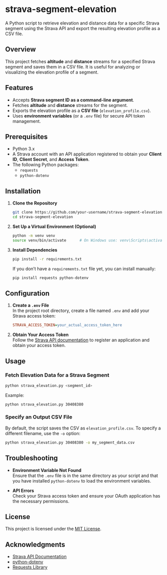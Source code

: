 # strava-segment-elevation

A Python script to retrieve elevation and distance data for a specific Strava segment using the Strava API and export the resulting elevation profile as a CSV file.

## Overview

This project fetches **altitude** and **distance** streams for a specified Strava segment and saves them in a CSV file. It is useful for analyzing or visualizing the elevation profile of a segment.

## Features

- Accepts **Strava segment ID as a command-line argument**.
- Fetches **altitude** and **distance** streams for the segment.
- Exports the elevation profile as a **CSV file** (`elevation_profile.csv`).
- Uses **environment variables** (or a `.env` file) for secure API token management.

## Prerequisites

- Python 3.x
- A Strava account with an API application registered to obtain your **Client ID**, **Client Secret**, and **Access Token**.
- The following Python packages:
  - `requests`
  - `python-dotenv`

## Installation

1. **Clone the Repository**  
   ```bash
   git clone https://github.com/your-username/strava-segment-elevation.git
   cd strava-segment-elevation
   ```

2. **Set Up a Virtual Environment (Optional)**  
   ```bash
   python -m venv venv
   source venv/bin/activate      # On Windows use: venv\Scripts\activate
   ```

3. **Install Dependencies**  
   ```bash
   pip install -r requirements.txt
   ```

   If you don’t have a `requirements.txt` file yet, you can install manually:
   ```bash
   pip install requests python-dotenv
   ```

## Configuration

1. **Create a `.env` File**  
   In the project root directory, create a file named `.env` and add your Strava access token:

   ```ini
   STRAVA_ACCESS_TOKEN=your_actual_access_token_here
   ```

2. **Obtain Your Access Token**  
   Follow the [Strava API documentation](https://developers.strava.com/) to register an application and obtain your access token.

## Usage

### Fetch Elevation Data for a Strava Segment

```bash
python strava_elevation.py <segment_id>
```

Example:
```bash
python strava_elevation.py 30408380
```

### Specify an Output CSV File

By default, the script saves the CSV as `elevation_profile.csv`. To specify a different filename, use the `-o` option:

```bash
python strava_elevation.py 30408380 -o my_segment_data.csv
```

## Troubleshooting

- **Environment Variable Not Found**  
  Ensure that the `.env` file is in the same directory as your script and that you have installed `python-dotenv` to load the environment variables.

- **API Errors**  
  Check your Strava access token and ensure your OAuth application has the necessary permissions.

## License

This project is licensed under the [MIT License](LICENSE).

## Acknowledgments

- [Strava API Documentation](https://developers.strava.com/)
- [python-dotenv](https://pypi.org/project/python-dotenv/)
- [Requests Library](https://pypi.org/project/requests/)
